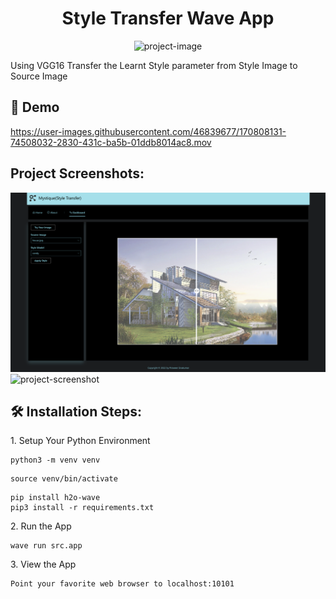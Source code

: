 <h1 align="center" id="title">Style Transfer Wave App</h1>

<p align="center"><img src="https://socialify.git.ci/pira998/style_transfer_wave_app/image?font=Raleway&amp;forks=1&amp;language=1&amp;name=1&amp;owner=1&amp;pattern=Brick%20Wall&amp;stargazers=1&amp;theme=Dark" alt="project-image"></p>

<p id="description">Using VGG16 Transfer the Learnt Style parameter from Style Image to Source Image</p>

<h2>🚀 Demo</h2>

https://user-images.githubusercontent.com/46839677/170808131-74508032-2830-431c-ba5b-01ddb8014ac8.mov


<h2>Project Screenshots:</h2>

<img src="https://github.com/pira998/style_transfer_wave_app/blob/main/Images/Screenshot%202022-05-28%20at%2008.15.47.png" alt="project-screenshot">

<img src="https://github.com/pira998/style_transfer_wave_app/blob/main/Images/Screenshot%202022-05-28%20at%2008.16.15.png" alt="project-screenshot">

<h2>🛠️ Installation Steps:</h2>

<p>1. Setup Your Python Environment</p>

```
python3 -m venv venv 
```

```
source venv/bin/activate
```

```
pip install h2o-wave
pip3 install -r requirements.txt
```

<p>2. Run the App</p>

```
wave run src.app
```

<p>3. View the App</p>

```
Point your favorite web browser to localhost:10101
```
